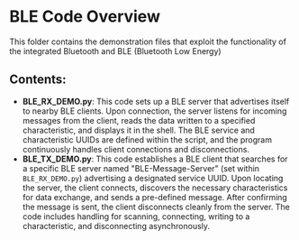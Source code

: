 # BLE Code Overview

This folder contains the demonstration files that exploit the functionality of the integrated Bluetooth and BLE (Bluetooth Low Energy) 

## Contents:

- **BLE_RX_DEMO.py**: This code sets up a BLE server that advertises itself to nearby BLE clients. Upon connection, the server listens for incoming messages from the client, reads the data written to a specified characteristic, and displays it in the shell. The BLE service and characteristic UUIDs are defined within the script, and the program continuously handles client connections and disconnections.
- **BLE_TX_DEMO.py**: This code establishes a BLE client that searches for a specific BLE server named "BLE-Message-Server" (set within `BLE_RX_DEMO.py`) advertising a designated service UUID. Upon locating the server, the client connects, discovers the necessary characteristics for data exchange, and sends a pre-defined message. After confirming the message is sent, the client disconnects cleanly from the server. The code includes handling for scanning, connecting, writing to a characteristic, and disconnecting asynchronously.
